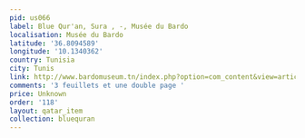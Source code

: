 ```yaml
---
pid: us066
label: Blue Qur'an, Sura , -, Musée du Bardo
localisation: Musée du Bardo
latitude: '36.8094589'
longitude: '10.1340362'
country: Tunisia
city: Tunis
link: http://www.bardomuseum.tn/index.php?option=com_content&view=article&id=101%3Aenfant-docteur-et-saisons&catid=47%3Akariaoun-et-mahdia&Itemid=74&lang=en
comments: '3 feuillets et une double page '
price: Unknown
order: '118'
layout: qatar_item
collection: bluequran
---
```

